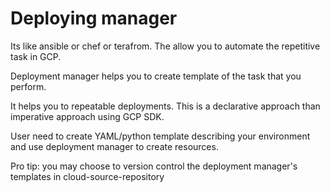 
# Deploying manager

Its like ansible or chef or terafrom. The allow you to automate the repetitive task in GCP.

Deployment manager helps you to create template of the task that you perform.

It helps you to repeatable deployments. This is a declarative approach than imperative approach using GCP SDK.

User need to create YAML/python template describing your environment and use deployment manager to create resources.

Pro tip: you may choose to version control the deployment manager's templates in cloud-source-repository